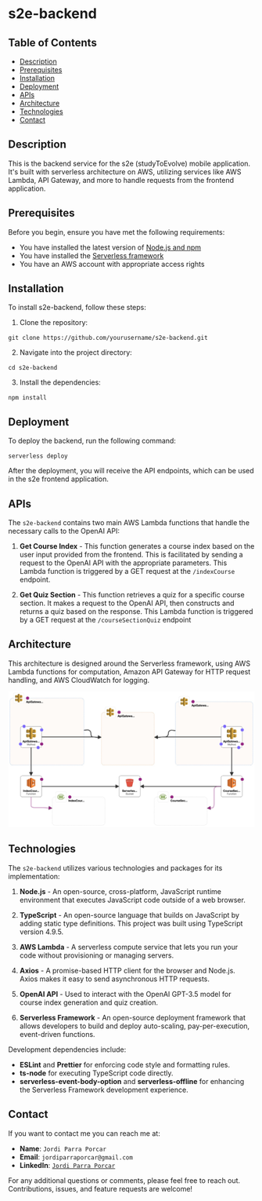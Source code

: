 # s2e-backend

## Table of Contents
- [Description](#description)
- [Prerequisites](#prerequisites)
- [Installation](#installation)
- [Deployment](#deployment)
- [APIs](#apis)
- [Architecture](#architecture)
- [Technologies](#technologies)
- [Contact](#contact)

## Description

This is the backend service for the s2e (studyToEvolve) mobile application. It's built with serverless architecture on AWS, utilizing services like AWS Lambda, API Gateway, and more to handle requests from the frontend application.

## Prerequisites

Before you begin, ensure you have met the following requirements:
- You have installed the latest version of [Node.js and npm](https://nodejs.org/)
- You have installed the [Serverless framework](https://www.serverless.com/framework/docs/getting-started/)
- You have an AWS account with appropriate access rights

## Installation

To install s2e-backend, follow these steps:
1. Clone the repository:
```
git clone https://github.com/yourusername/s2e-backend.git
```

2. Navigate into the project directory:

```
cd s2e-backend
```
3. Install the dependencies:

```
npm install
```

## Deployment

To deploy the backend, run the following command:

```
serverless deploy
```

After the deployment, you will receive the API endpoints, which can be used in the s2e frontend application.


## APIs

The `s2e-backend` contains two main AWS Lambda functions that handle the necessary calls to the OpenAI API:

1. **Get Course Index** - This function generates a course index based on the user input provided from the frontend. This is facilitated by sending a request to the OpenAI API with the appropriate parameters. This Lambda function is triggered by a GET request at the `/indexCourse` endpoint.

2. **Get Quiz Section** - This function retrieves a quiz for a specific course section. It makes a request to the OpenAI API, then constructs and returns a quiz based on the response. This Lambda function is triggered by a GET request at the `/courseSectionQuiz` endpoint


## Architecture

This architecture is designed around the Serverless framework, using AWS Lambda functions for computation, Amazon API Gateway for HTTP request handling, and AWS CloudWatch for logging.

![Infrastructure Diagram](./diagram.jpg)

## Technologies

The `s2e-backend` utilizes various technologies and packages for its implementation:

1. **Node.js** - An open-source, cross-platform, JavaScript runtime environment that executes JavaScript code outside of a web browser.

2. **TypeScript** - An open-source language that builds on JavaScript by adding static type definitions. This project was built using TypeScript version 4.9.5.

3. **AWS Lambda** - A serverless compute service that lets you run your code without provisioning or managing servers.

4. **Axios** - A promise-based HTTP client for the browser and Node.js. Axios makes it easy to send asynchronous HTTP requests.

5. **OpenAI API** - Used to interact with the OpenAI GPT-3.5 model for course index generation and quiz creation.

6. **Serverless Framework** - An open-source deployment framework that allows developers to build and deploy auto-scaling, pay-per-execution, event-driven functions.

Development dependencies include:

- **ESLint** and **Prettier** for enforcing code style and formatting rules.
- **ts-node** for executing TypeScript code directly.
- **serverless-event-body-option** and **serverless-offline** for enhancing the Serverless Framework development experience.

## Contact

If you want to contact me you can reach me at:

- **Name**: `Jordi Parra Porcar`
- **Email**: `jordiparraporcar@gmail.com`
- **LinkedIn**: [`Jordi Parra Porcar`](https://www.linkedin.com/in/jordiparraporcar/)

For any additional questions or comments, please feel free to reach out. Contributions, issues, and feature requests are welcome!



